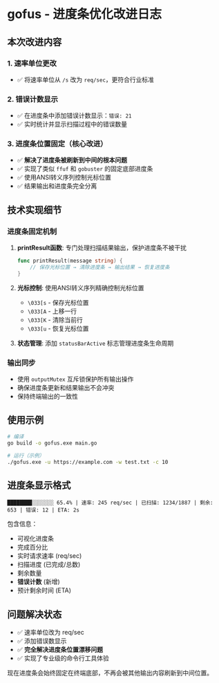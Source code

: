 # gofus - 进度条优化改进日志

## 本次改进内容

### 1. 速率单位更改
- ✅ 将速率单位从 `/s` 改为 `req/sec`，更符合行业标准

### 2. 错误计数显示
- ✅ 在进度条中添加错误计数显示：`错误: 21`
- ✅ 实时统计并显示扫描过程中的错误数量

### 3. 进度条位置固定（核心改进）
- ✅ **解决了进度条被刷新到中间的根本问题**
- ✅ 实现了类似 `ffuf` 和 `gobuster` 的固定底部进度条
- ✅ 使用ANSI转义序列控制光标位置
- ✅ 结果输出和进度条完全分离

## 技术实现细节

### 进度条固定机制
1. **printResult函数**: 专门处理扫描结果输出，保护进度条不被干扰
   ```go
   func printResult(message string) {
       // 保存光标位置 → 清除进度条 → 输出结果 → 恢复进度条
   }
   ```

2. **光标控制**: 使用ANSI转义序列精确控制光标位置
   - `\033[s` - 保存光标位置
   - `\033[A` - 上移一行
   - `\033[K` - 清除当前行
   - `\033[u` - 恢复光标位置

3. **状态管理**: 添加 `statusBarActive` 标志管理进度条生命周期

### 输出同步
- 使用 `outputMutex` 互斥锁保护所有输出操作
- 确保进度条更新和结果输出不会冲突
- 保持终端输出的一致性

## 使用示例

```bash
# 编译
go build -o gofus.exe main.go

# 运行（示例）
./gofus.exe -u https://example.com -w test.txt -c 10
```

## 进度条显示格式

```
████████░░░░░░░ 65.4% | 速率: 245 req/sec | 已扫描: 1234/1887 | 剩余: 653 | 错误: 12 | ETA: 2s
```

包含信息：
- 可视化进度条
- 完成百分比
- 实时请求速率 (req/sec)
- 扫描进度 (已完成/总数)
- 剩余数量
- **错误计数** (新增)
- 预计剩余时间 (ETA)

## 问题解决状态

- ✅ 速率单位改为 req/sec
- ✅ 添加错误数显示
- ✅ **完全解决进度条位置漂移问题**
- ✅ 实现了专业级的命令行工具体验

现在进度条会始终固定在终端底部，不再会被其他输出内容刷新到中间位置。